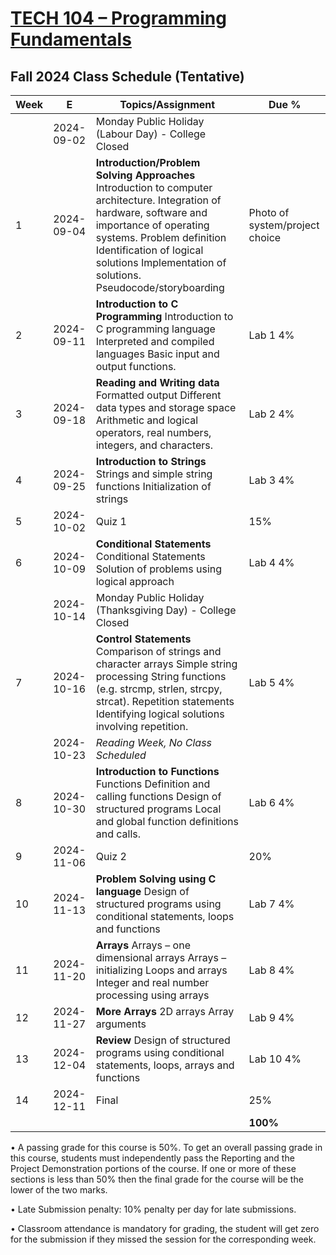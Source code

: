 # [TECH 104 – Programming Fundamentals](https://humber.ca/transferoptions/course-outlines/outline.html?code=TECH%20104)

## Fall 2024 Class Schedule (Tentative)

|Week|E         |Topics/Assignment                                                                                                                                             | Due %               |
|----|----------|--------------------------------------------------------------------------------------------------------------------------------------------------------------|---------------------|
|    |2024-09-02|Monday Public Holiday (Labour Day) - College Closed                                                                                                           |                     |
|1   |2024-09-04|**Introduction/Problem Solving Approaches** Introduction to computer architecture. Integration of hardware, software and importance of operating systems. Problem definition Identification of logical solutions Implementation of solutions. Pseudocode/storyboarding|Photo of system/project choice|
|2   |2024-09-11|**Introduction to C Programming** Introduction to C programming language Interpreted and compiled languages Basic input and output functions.                 | Lab  1 4%           |
|3   |2024-09-18|**Reading and Writing data** Formatted output Different data types and storage space Arithmetic and logical operators, real numbers, integers, and characters.| Lab  2 4%           |
|4   |2024-09-25|**Introduction to Strings** Strings and simple string functions Initialization of strings                                                                     | Lab  3 4%           |
|5   |2024-10-02|Quiz 1                                                                                                                                                        |       15%           |
|6   |2024-10-09|**Conditional Statements** Conditional Statements Solution of problems using logical approach                                                                 | Lab  4 4%           |
|    |2024-10-14|Monday Public Holiday (Thanksgiving Day) - College Closed                                                                                                     |                     |
|7   |2024-10-16|**Control Statements** Comparison of strings and character arrays Simple string processing String functions (e.g. strcmp, strlen, strcpy, strcat). Repetition statements Identifying logical solutions involving repetition.|Lab  5 4%|
|    |2024-10-23|*Reading Week, No Class Scheduled*                                                                                                                            |                     |
|8   |2024-10-30|**Introduction to Functions**  Functions Definition and calling functions Design of structured programs Local and global function definitions and calls.      | Lab  6 4%           |
|9   |2024-11-06|Quiz 2                                                                                                                                                        |       20%           |
|10  |2024-11-13|**Problem Solving using C language** Design of structured programs using conditional statements, loops and functions                                          | Lab  7 4%           |
|11  |2024-11-20|**Arrays** Arrays – one dimensional arrays Arrays – initializing Loops and arrays Integer and real number processing using arrays                             | Lab  8 4%           |
|12  |2024-11-27|**More Arrays** 2D arrays Array arguments                                                                                                                     | Lab  9 4%           |
|13  |2024-12-04|**Review** Design of structured programs using conditional statements, loops, arrays and functions                                                            | Lab 10 4%           |
|14  |2024-12-11|Final                                                                      						                                                                       |       25%           |
|    |          |                                                                                                                                                              |     **100%**        |

• A passing grade for this course is 50%. To get an overall passing grade in
this course, students must independently pass the Reporting and the Project
Demonstration portions of the course. If one or more of these sections is less
than 50% then the final grade for the course will be the lower of the two marks.

• Late Submission penalty: 10% penalty per day for late submissions.

• Classroom attendance is mandatory for grading, the student will get zero for
the submission if they missed the session for the corresponding week.
